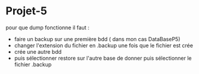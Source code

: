 # Projet-5
pour que dump fonctionne il faut :

- faire un backup sur une première bdd ( dans mon cas DataBaseP5)
- changer l'extension du fichier en .backup une fois que le fichier est crée
- crée une autre bdd
- puis sélectionner restore sur l'autre base de donner puis sélectionner le fichier .backup
